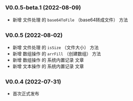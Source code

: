 ## <small>V0.0.5-beta.1 (2022-08-09)</small>

* 新增 文件处理 的 `base64ToFile` （base64转成文件） 方法


## <small>V0.0.5 (2022-08-02)</small>

* 新增 文件处理 的 `isSize` （文件大小） 方法
* 新增 数组操作 的 `arrFill` （创建数组） 方法
* 新增 数组操作 的 系统内置记录 文章
* 新增 文本操作 的 系统内置记录 文章


## <small>V0.0.4 (2022-07-31)</small>

* 首次正式发布
